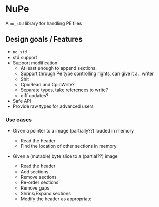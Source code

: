 # NuPe

A `no_std` library for handling PE files

## Design goals / Features

- `no_std`
- std support
- Support modification
  - At least enough to append sections.
  - Support through Pe type controlling rights, can give it a.. writer
  - Shit
  - CpioRead and CpioWrite?
  - Separate types, take references to write?
  - diff updates?
- Safe API
- Provide raw types for advanced users

### Use cases

- Given a pointer to a image (partially??) loaded in memory
  - Read the header
  - Find the location of other sections in memory

- Given a (mutable) byte slice to a (partial??) image
  - Read the header
  - Add sections
  - Remove sections
  - Re-order sections
  - Remove gaps
  - Shrink/Expand sections
  - Modify the header as appropriate
